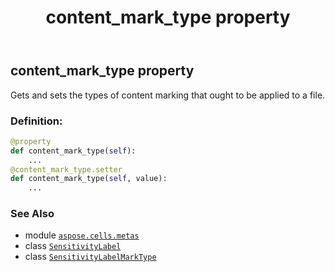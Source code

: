 ﻿---
title: content_mark_type property
second_title: Aspose.Cells for Python via .NET API References
description: 
type: docs
weight: 40
url: /aspose.cells.metas/sensitivitylabel/content_mark_type/
is_root: false
---

## content_mark_type property


Gets and sets the types of content marking that ought to be applied to a file.
### Definition:
```python
@property
def content_mark_type(self):
    ...
@content_mark_type.setter
def content_mark_type(self, value):
    ...
```

### See Also
* module [`aspose.cells.metas`](../../)
* class [`SensitivityLabel`](/cells/python-net/aspose.cells.metas/sensitivitylabel)
* class [`SensitivityLabelMarkType`](/cells/python-net/aspose.cells.metas/sensitivitylabelmarktype)
